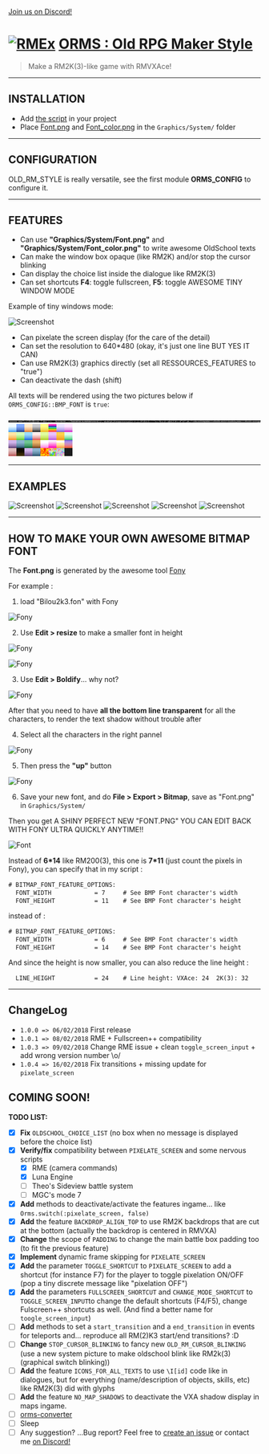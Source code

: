 [Join us on Discord!](https://discord.gg/yRUZcdQ)

# [![RMEx](http://rmex.github.io/images/rmex-shortcut.png)](http://rmex.github.io) [ORMS : Old RPG Maker Style](https://github.com/RMEx/orms/blob/master/orms.rb)
> Make a RM2K(3)-like game with RMVXAce!

---

## INSTALLATION

- Add [the script](https://raw.githubusercontent.com/RMEx/orms/master/orms.rb) in your project
- Place [Font.png](https://raw.githubusercontent.com/RMEx/orms/master/Font.png) and [Font_color.png](https://raw.githubusercontent.com/RMEx/orms/master/Font_color.png) in the `Graphics/System/` folder

---

## CONFIGURATION

OLD_RM_STYLE is really versatile, see the first module **ORMS_CONFIG** to configure it.

---

## FEATURES

- Can use **"Graphics/System/Font.png"** and **"Graphics/System/Font_color.png"** to write awesome OldSchool texts
- Can make the window box opaque (like RM2K) and/or stop the cursor blinking
- Can display the choice list inside the dialogue like RM2K(3)
- Can set shortcuts **F4**: toggle fullscreen, **F5**: toggle AWESOME TINY WINDOW MODE

Example of tiny windows mode:

![Screenshot](https://cdn.discordapp.com/attachments/166299388799483904/409985784473583616/unknown.png)

- Can pixelate the screen display (for the care of the detail)
- Can set the resolution to 640*480 (okay, it's just one line BUT YES IT CAN)
- Can use RM2K(3) graphics directly (set all RESSOURCES_FEATURES to "true")
- Can deactivate the dash (shift)

All texts will be rendered using the two pictures below if `ORMS_CONFIG::BMP_FONT` is `true`:

![Font.png](Font.png)
![Font_color.png](Font_color.png)

---

## EXAMPLES

![Screenshot](https://cdn.discordapp.com/attachments/410124292244766741/410207355993849867/unknown.png)
![Screenshot](https://cdn.discordapp.com/attachments/410124292244766741/410206525961797644/unknown.png)
![Screenshot](https://cdn.discordapp.com/attachments/166299388799483904/409870616691212289/unknown.png)
![Screenshot](https://cdn.discordapp.com/attachments/166299388799483904/409871176681127936/unknown.png)
![Screenshot](https://cdn.discordapp.com/attachments/410183660520865793/410261416956657675/unknown.png)


---

## HOW TO MAKE YOUR OWN AWESOME BITMAP FONT

The **Font.png** is generated by the awesome tool [Fony](https://fony.en.softonic.com/#app-softonic-review)

For example :

1. load "Bilou2k3.fon" with Fony

![Fony](https://cdn.discordapp.com/attachments/409692938164240385/409863729895702528/unknown.png)

2. Use **Edit > resize** to make a smaller font in height

![Fony](https://cdn.discordapp.com/attachments/166299388799483904/410158056631173121/unknown.png)

![Fony](https://cdn.discordapp.com/attachments/166299388799483904/410158136566087680/unknown.png)

3. Use **Edit > Boldify**... why not?

![Fony](https://cdn.discordapp.com/attachments/166299388799483904/410158494935810048/unknown.png)

After that you need to have **all the bottom line transparent** for all the characters, to render the text shadow without trouble after

4. Select all the characters in the right pannel

![Fony](https://cdn.discordapp.com/attachments/166299388799483904/410158956892127232/unknown.png)

5. Then press the **"up"** button

![Fony](https://cdn.discordapp.com/attachments/166299388799483904/410159035229405195/unknown.png)

6. Save your new font, and do **File > Export > Bitmap**, save as "Font.png" in `Graphics/System/`

Then you get A SHINY PERFECT NEW "FONT.PNG" YOU CAN EDIT BACK WITH FONY ULTRA QUICKLY ANYTIME!!

![Font](http://image.noelshack.com/fichiers/2018/06/1/1517860144-awesome-font.png)

Instead of **6\*14** like RM200(3), this one is **7\*11** (just count the pixels in Fony), you can specify that in my script :

```
# BITMAP_FONT_FEATURE_OPTIONS:
  FONT_WIDTH            = 7     # See BMP Font character's width
  FONT_HEIGHT           = 11    # See BMP Font character's height
```
instead of :
```
# BITMAP_FONT_FEATURE_OPTIONS:
  FONT_WIDTH            = 6     # See BMP Font character's width
  FONT_HEIGHT           = 14    # See BMP Font character's height
```

And since the height is now smaller, you can also reduce the line height :
```
  LINE_HEIGHT           = 24    # Line height: VXAce: 24  2K(3): 32
```

---

## ChangeLog

- `1.0.0 => 06/02/2018` First release
- `1.0.1 => 08/02/2018` RME + Fullscreen++ compatibility
- `1.0.3 => 09/02/2018` Change RME issue + clean `toggle_screen_input` + add wrong version number \o/
- `1.0.4 => 16/02/2018` Fix transitions + missing update for `pixelate_screen`

## COMING SOON!

**TODO LIST:**

- [x] **Fix** `OLDSCHOOL_CHOICE_LIST` (no box when no message is displayed before the choice list)
- [x] **Verify/fix** compatibility between `PIXELATE_SCREEN` and some nervous scripts
    - [x] RME (camera commands)
    - [x] Luna Engine
    - [ ] Theo's Sideview battle system
    - [ ] MGC's mode 7
- [x] **Add** methods to deactivate/activate the features ingame... like `Orms.switch(:pixelate_screen, false)`
- [x] **Add** the feature `BACKDROP_ALIGN_TOP` to use RM2K backdrops that are cut at the bottom (actually the backdrop is centered in RMVXA)
- [x] **Change** the scope of `PADDING` to change the main battle box padding too (to fit the previous feature)
- [x] **Implement** dynamic frame skipping for `PIXELATE_SCREEN`
- [x] **Add** the parameter `TOGGLE_SHORTCUT` to `PIXELATE_SCREEN` to add a shortcut (for instance F7) for the player to toggle pixelation ON/OFF (pop a tiny discrete message like "pixelation OFF")
- [x] **Add** the parameters `FULLSCREEN_SHORTCUT` and `CHANGE_MODE_SHORTCUT` to `TOGGLE_SCREEN_INPUT`to change the default shortcuts (F4/F5), change Fulscreen++ shortcuts as well. (And find a better name for `toogle_screen_input`)
- [ ] **Add** methods to set a `start_transition` and a `end_transition` in events for teleports and... reproduce all RM(2)K3 start/end transitions? :D
- [ ] **Change** `STOP_CURSOR_BLINKING` to fancy new `OLD_RM_CURSOR_BLINKING` (use a new system picture to make oldschool blink like RM2k(3) (graphical switch blinking))
- [ ] **Add** the feature `ICONS_FOR_ALL_TEXTS` to use `\I[id]` code like in dialogues, but for everything (name/description of objects, skills, etc) like RM2K(3) did with glyphs
- [ ] **Add** the feature `NO_MAP_SHADOWS` to deactivate the VXA shadow display in maps ingame.
- [ ] [orms-converter](https://github.com/RMEx/orms-converter)
- [ ] Sleep
- [ ] Any suggestion? ...Bug report? Feel free to [create an issue](https://github.com/RMEx/orms-converter/issues) or contact me [on Discord!](https://discord.gg/yRUZcdQ)
